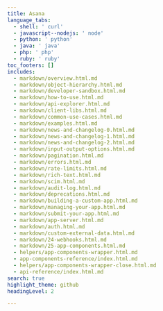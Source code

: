 ```yaml
---
title: Asana
language_tabs:
  - shell: ' curl'
  - javascript--nodejs: ' node'
  - python: ' python'
  - java: ' java'
  - php: ' php'
  - ruby: ' ruby'
toc_footers: []
includes:
  - markdown/overview.html.md
  - markdown/object-hierarchy.html.md
  - markdown/developer-sandbox.html.md
  - markdown/how-to-use.html.md
  - markdown/api-explorer.html.md
  - markdown/client-libs.html.md
  - markdown/common-use-cases.html.md
  - markdown/examples.html.md
  - markdown/news-and-changelog-0.html.md
  - markdown/news-and-changelog-1.html.md
  - markdown/news-and-changelog-2.html.md
  - markdown/input-output-options.html.md
  - markdown/pagination.html.md
  - markdown/errors.html.md
  - markdown/rate-limits.html.md
  - markdown/rich-text.html.md
  - markdown/scim.html.md
  - markdown/audit-log.html.md
  - markdown/deprecations.html.md
  - markdown/building-a-custom-app.html.md
  - markdown/managing-your-app.html.md
  - markdown/submit-your-app.html.md
  - markdown/app-server.html.md
  - markdown/auth.html.md
  - markdown/custom-external-data.html.md
  - markdown/24-webhooks.html.md
  - markdown/25-app-components.html.md
  - helpers/app-components-wrapper.html.md
  - app-components-reference/index.html.md
  - helpers/app-components-wrapper-close.html.md
  - api-reference/index.html.md
search: true
highlight_theme: github
headingLevel: 2

---
```


